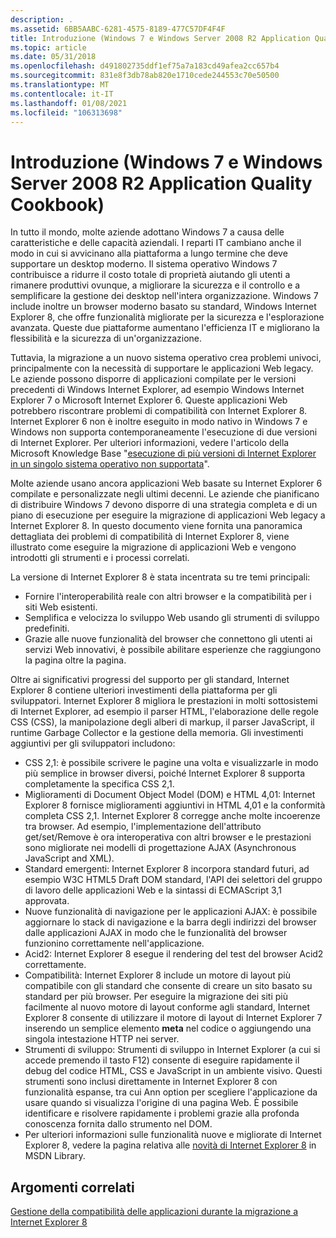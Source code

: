 ```yaml
---
description: .
ms.assetid: 6BB5AABC-6281-4575-8189-477C57DF4F4F
title: Introduzione (Windows 7 e Windows Server 2008 R2 Application Quality Cookbook)
ms.topic: article
ms.date: 05/31/2018
ms.openlocfilehash: d491802735ddf1ef75a7a183cd49afea2cc657b4
ms.sourcegitcommit: 831e8f3db78ab820e1710cede244553c70e50500
ms.translationtype: MT
ms.contentlocale: it-IT
ms.lasthandoff: 01/08/2021
ms.locfileid: "106313698"
---
```

# <a name="introduction-windows-7-and-windows-server-2008-r2-application-quality-cookbook"></a>Introduzione (Windows 7 e Windows Server 2008 R2 Application Quality Cookbook)

In tutto il mondo, molte aziende adottano Windows 7 a causa delle caratteristiche e delle capacità aziendali. I reparti IT cambiano anche il modo in cui si avvicinano alla piattaforma a lungo termine che deve supportare un desktop moderno. Il sistema operativo Windows 7 contribuisce a ridurre il costo totale di proprietà aiutando gli utenti a rimanere produttivi ovunque, a migliorare la sicurezza e il controllo e a semplificare la gestione dei desktop nell'intera organizzazione. Windows 7 include inoltre un browser moderno basato su standard, Windows Internet Explorer 8, che offre funzionalità migliorate per la sicurezza e l'esplorazione avanzata. Queste due piattaforme aumentano l'efficienza IT e migliorano la flessibilità e la sicurezza di un'organizzazione.

Tuttavia, la migrazione a un nuovo sistema operativo crea problemi univoci, principalmente con la necessità di supportare le applicazioni Web legacy. Le aziende possono disporre di applicazioni compilate per le versioni precedenti di Windows Internet Explorer, ad esempio Windows Internet Explorer 7 o Microsoft Internet Explorer 6. Queste applicazioni Web potrebbero riscontrare problemi di compatibilità con Internet Explorer 8. Internet Explorer 6 non è inoltre eseguito in modo nativo in Windows 7 e Windows non supporta contemporaneamente l'esecuzione di due versioni di Internet Explorer. Per ulteriori informazioni, vedere l'articolo della Microsoft Knowledge Base "[esecuzione di più versioni di Internet Explorer in un singolo sistema operativo non supportata](https://support.microsoft.com/kb/2020599)".

Molte aziende usano ancora applicazioni Web basate su Internet Explorer 6 compilate e personalizzate negli ultimi decenni. Le aziende che pianificano di distribuire Windows 7 devono disporre di una strategia completa e di un piano di esecuzione per eseguire la migrazione di applicazioni Web legacy a Internet Explorer 8. In questo documento viene fornita una panoramica dettagliata dei problemi di compatibilità di Internet Explorer 8, viene illustrato come eseguire la migrazione di applicazioni Web e vengono introdotti gli strumenti e i processi correlati.

La versione di Internet Explorer 8 è stata incentrata su tre temi principali:

-   Fornire l'interoperabilità reale con altri browser e la compatibilità per i siti Web esistenti.
-   Semplifica e velocizza lo sviluppo Web usando gli strumenti di sviluppo predefiniti.
-   Grazie alle nuove funzionalità del browser che connettono gli utenti ai servizi Web innovativi, è possibile abilitare esperienze che raggiungono la pagina oltre la pagina.

Oltre ai significativi progressi del supporto per gli standard, Internet Explorer 8 contiene ulteriori investimenti della piattaforma per gli sviluppatori. Internet Explorer 8 migliora le prestazioni in molti sottosistemi di Internet Explorer, ad esempio il parser HTML, l'elaborazione delle regole CSS (CSS), la manipolazione degli alberi di markup, il parser JavaScript, il runtime Garbage Collector e la gestione della memoria. Gli investimenti aggiuntivi per gli sviluppatori includono:

-   CSS 2,1: è possibile scrivere le pagine una volta e visualizzarle in modo più semplice in browser diversi, poiché Internet Explorer 8 supporta completamente la specifica CSS 2,1.
-   Miglioramenti di Document Object Model (DOM) e HTML 4,01: Internet Explorer 8 fornisce miglioramenti aggiuntivi in HTML 4,01 e la conformità completa CSS 2,1. Internet Explorer 8 corregge anche molte incoerenze tra browser. Ad esempio, l'implementazione dell'attributo get/set/Remove è ora interoperativa con altri browser e le prestazioni sono migliorate nei modelli di progettazione AJAX (Asynchronous JavaScript and XML).
-   Standard emergenti: Internet Explorer 8 incorpora standard futuri, ad esempio W3C HTML5 Draft DOM standard, l'API dei selettori del gruppo di lavoro delle applicazioni Web e la sintassi di ECMAScript 3,1 approvata.
-   Nuove funzionalità di navigazione per le applicazioni AJAX: è possibile aggiornare lo stack di navigazione e la barra degli indirizzi del browser dalle applicazioni AJAX in modo che le funzionalità del browser funzionino correttamente nell'applicazione.
-   Acid2: Internet Explorer 8 esegue il rendering del test del browser Acid2 correttamente.
-   Compatibilità: Internet Explorer 8 include un motore di layout più compatibile con gli standard che consente di creare un sito basato su standard per più browser. Per eseguire la migrazione dei siti più facilmente al nuovo motore di layout conforme agli standard, Internet Explorer 8 consente di utilizzare il motore di layout di Internet Explorer 7 inserendo un semplice elemento **meta** nel codice o aggiungendo una singola intestazione HTTP nei server.
-   Strumenti di sviluppo: Strumenti di sviluppo in Internet Explorer (a cui si accede premendo il tasto F12) consente di eseguire rapidamente il debug del codice HTML, CSS e JavaScript in un ambiente visivo. Questi strumenti sono inclusi direttamente in Internet Explorer 8 con funzionalità espanse, tra cui Ann option per scegliere l'applicazione da usare quando si visualizza l'origine di una pagina Web. È possibile identificare e risolvere rapidamente i problemi grazie alla profonda conoscenza fornita dallo strumento nel DOM.
-   Per ulteriori informazioni sulle funzionalità nuove e migliorate di Internet Explorer 8, vedere la pagina relativa alle [novità di Internet Explorer 8](https://msdn.microsoft.com/library/Gg598940(v=VS.85).aspx) in MSDN Library.

## <a name="related-topics"></a>Argomenti correlati

<dl> <dt>

[Gestione della compatibilità delle applicazioni durante la migrazione a Internet Explorer 8](addressing-application-compatibility-when-migrating-to-internet-explorer-8.md)
</dt> </dl>

 

 



